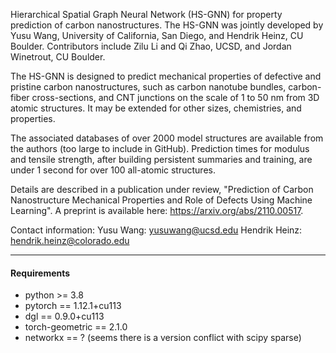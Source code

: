 Hierarchical Spatial Graph Neural Network (HS-GNN) for property prediction of carbon nanostructures. 
The HS-GNN was jointly developed by Yusu Wang, University of California, San Diego, and Hendrik Heinz, CU Boulder. Contributors include Zilu Li and Qi Zhao, UCSD, and Jordan Winetrout, CU Boulder.


The HS-GNN is designed to predict mechanical properties of defective and pristine carbon nanostructures, such as carbon nanotube bundles, carbon-fiber cross-sections, and CNT junctions on the scale of 1 to 50 nm from 3D atomic structures. It may be extended for other sizes, chemistries, and properties. 

The associated databases of over 2000 model structures are available from the authors (too large to include in GitHub). Prediction times for modulus and tensile strength, after building persistent summaries and training, are under 1 second for over 100 all-atomic structures.  

Details are described in a publication under review, "Prediction of Carbon Nanostructure Mechanical Properties and Role of Defects Using Machine Learning". A preprint is available here: https://arxiv.org/abs/2110.00517.

Contact information:
Yusu Wang: yusuwang@ucsd.edu
Hendrik Heinz: hendrik.heinz@colorado.edu

----
#### Requirements
- python >= 3.8  
- pytorch == 1.12.1+cu113
- dgl == 0.9.0+cu113
- torch-geometric == 2.1.0
- networkx == ? (seems there is a version conflict with scipy sparse)
